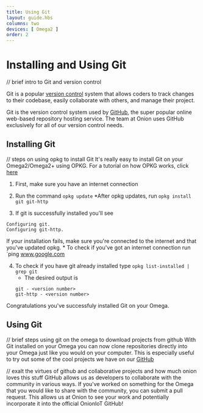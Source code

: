 ```yaml
---
title: Using Git
layout: guide.hbs
columns: two
devices: [ Omega2 ]
order: 2
---
```


# Installing and Using Git

// brief intro to Git and version control

<!-- Git is an open-source version control system that is used by developers in order to manage their code. At Onion, we are constantly developing and changing our code and Git allows us to keep track of our revisions. In this tutorial, we'll show you how you can use Git directly from your Omega2/Omega2+. -->

Git is a popular [version control](https://git-scm.com/book/en/v2/Getting-Started-About-Version-Control) system that allows coders to track changes to their codebase, easily collaborate with others, and manage their project.

Git is the version control system used by [GitHub](https://github.com/), the super popular online web-based repository hosting service. The team at Onion uses GitHub exclusively for all of our version control needs. 

## Installing Git

// steps on using opkg to install Git
It's really easy to install Git on your Omega2/Omega2+ using OPKG. For a tutorial on how OPKG works, click [here](THE.LINK.TO.OPKG.ARTICLE)
1. First, make sure you have an internet connection

2. Run the command `opkg update`
	*After opkg updates, run `opkg install git git-http`

3. If git is successfully installed you'll see
```
Configuring git.
Configuring git-http.
```
If your installation fails, make sure you're connected to the internet and that you've updated opkg.
	* To check if you've got an internet connection run `ping www.google.com

4. To check if you have git already installed type `opkg list-installed | grep git`
	* The desired output is 
	```
	git - <version number>
	git-http - <version number>
	```

Congratulations you've successfuly installed Git on your Omega.


## Using Git

// brief steps using git on the omega to download projects from github
With Git installed on your Omega you can now clone repositories directly into your Omega just like you would on your computer. This is especially useful to try out some of the cool projects we have on our [GitHub](https://github.com/OnionIoT/)

// exalt the virtues of github and collaborative projects and how much onion loves this stuff
GitHub allows us as developers to collaborate with the community in various ways. If you've worked on something for the Omega that you would like to share with the community, you can submit a pull request. This allows us at Onion to see your work and potentially incorporate it into the official OnionIoT GitHub!